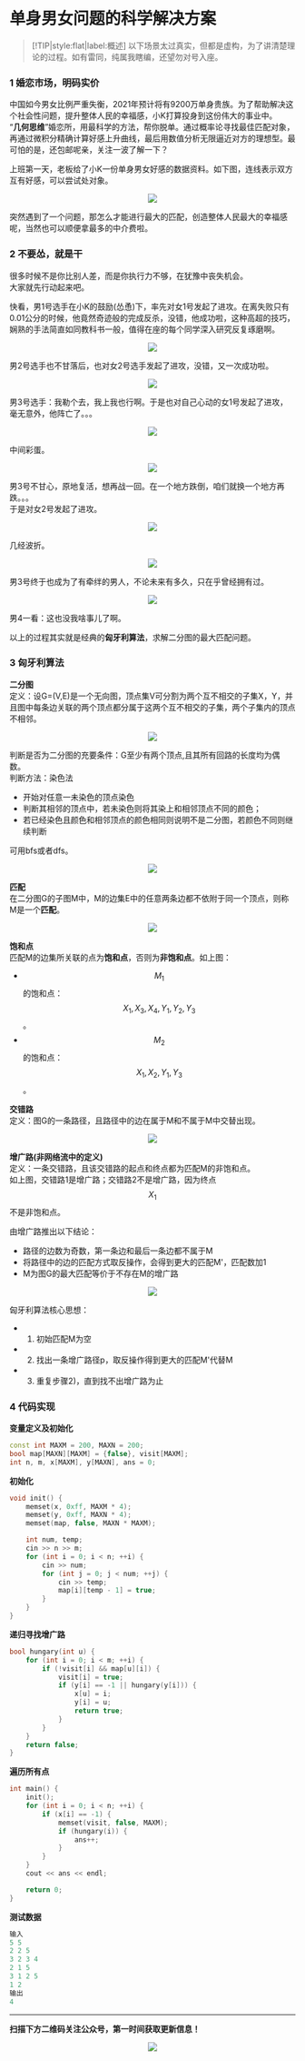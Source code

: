 # 单身男女问题的科学解决方案

>[!TIP|style:flat|label:概述]
以下场景太过真实，但都是虚构，为了讲清楚理论的过程。如有雷同，纯属我瞎编，还望勿对号入座。

### 1 婚恋市场，明码实价
中国如今男女比例严重失衡，2021年预计将有9200万单身贵族。为了帮助解决这个社会性问题，提升整体人民的幸福感，小K打算投身到这份伟大的事业中。  
“**几何思维**”婚恋所，用最科学的方法，帮你脱单。通过概率论寻找最佳匹配对象，再通过微积分精确计算好感上升曲线，最后用数值分析无限逼近对方的理想型。最可怕的是，还包邮呢亲，关注一波了解一下？  

上班第一天，老板给了小K一份单身男女好感的数据资料。如下图，连线表示双方互有好感，可以尝试处对象。
<div align=center><img src="img-二分图匹配/b-1.jpg" style="max-height: 300px;"></div>

突然遇到了一个问题，那怎么才能进行最大的匹配，创造整体人民最大的幸福感呢，当然也可以顺便拿最多的中介费啦。

### 2 不要怂，就是干
很多时候不是你比别人差，而是你执行力不够，在犹豫中丧失机会。  
大家就先行动起来吧。  

快看，男1号选手在小K的鼓励(怂恿)下，率先对女1号发起了进攻。在离失败只有0.01公分的时候，他竟然奇迹般的完成反杀，没错，他成功啦，这种高超的技巧，娴熟的手法简直如同教科书一般，值得在座的每个同学深入研究反复琢磨啊。
<div align=center><img src="img-二分图匹配/b-2-1.jpg" style="max-height: 300px;"></div>

男2号选手也不甘落后，也对女2号选手发起了进攻，没错，又一次成功啦。

<div align=center><img src="img-二分图匹配/b-2-2.jpg" style="max-height: 300px;"></div>

男3号选手：我勒个去，我上我也行啊。于是也对自己心动的女1号发起了进攻，毫无意外，他阵亡了。。。
<div align=center><img src="img-二分图匹配/b-2-3.jpg" style="max-height: 300px;"></div>

中间彩蛋。
<div align=center><img src="img-二分图匹配/b-2-4.jpg" style="max-height: 300px;"></div>

男3号不甘心，原地复活，想再战一回。在一个地方跌倒，咱们就换一个地方再跌。。。  
于是对女2号发起了进攻。
<div align=center><img src="img-二分图匹配/b-2-5.jpg" style="max-height: 300px;"></div>

几经波折。
<div align=center><img src="img-二分图匹配/b-2-6.jpg" style="max-height: 400px;"></div>

男3号终于也成为了有牵绊的男人，不论未来有多久，只在乎曾经拥有过。
<div align=center><img src="img-二分图匹配/b-2-7.jpg" style="max-height: 300px;"></div>

男4一看：这也没我啥事儿了啊。

以上的过程其实就是经典的**匈牙利算法**，求解二分图的最大匹配问题。

### 3 匈牙利算法
**二分图**  
定义：设G=(V,E)是一个无向图，顶点集V可分割为两个互不相交的子集X，Y，并且图中每条边关联的两个顶点都分属于这两个互不相交的子集，两个子集内的顶点不相邻。  
<div align=center><img src="img-二分图匹配/b-3-1.jpg" style="max-height: 300px;"></div>

判断是否为二分图的充要条件：G至少有两个顶点,且其所有回路的长度均为偶数。  
判断方法：染色法  
* 开始对任意一未染色的顶点染色
* 判断其相邻的顶点中，若未染色则将其染上和相邻顶点不同的颜色；
* 若已经染色且颜色和相邻顶点的颜色相同则说明不是二分图，若颜色不同则继续判断

可用bfs或者dfs。
<div align=center><img src="img-图论/g-11-2.jpg" style="max-height: 300px;"></div>

**匹配**  
在二分图G的子图M中，M的边集E中的任意两条边都不依附于同一个顶点，则称M是一个**匹配**。
<div align=center><img src="img-二分图匹配/b-3-2.jpg" style="max-height: 300px;"></div>

**饱和点**  
匹配M的边集所关联的点为**饱和点**，否则为**非饱和点**。如上图：  
* $$M_1$$的饱和点：$$X_1,X_3,X_4,Y_1,Y_2,Y_3$$。
* $$M_2$$的饱和点：$$X_1,X_2,Y_1,Y_3$$。

**交错路**  
定义：图G的一条路径，且路径中的边在属于M和不属于M中交替出现。
<div align=center><img src="img-二分图匹配/b-3-3.jpg" style="max-height: 300px;"></div>

**增广路(非网络流中的定义)**  
定义：一条交错路，且该交错路的起点和终点都为匹配M的非饱和点。  
如上图，交错路1是增广路；交错路2不是增广路，因为终点$$X_1$$不是非饱和点。

由增广路推出以下结论：  
* 路径的边数为奇数，第一条边和最后一条边都不属于M
* 将路径中的边的匹配方式取反操作，会得到更大的匹配M'，匹配数加1
* M为图G的最大匹配等价于不存在M的增广路

<div align=center><img src="img-二分图匹配/b-3-4.jpg" style="max-height: 300px;"></div>

匈牙利算法核心思想：  
* 1) 初始匹配M为空
* 2) 找出一条增广路径p，取反操作得到更大的匹配M'代替M
* 3) 重复步骤2)，直到找不出增广路为止

### 4 代码实现
**变量定义及初始化**
```cpp
const int MAXM = 200, MAXN = 200;
bool map[MAXN][MAXM] = {false}, visit[MAXM];
int n, m, x[MAXM], y[MAXN], ans = 0;
```
**初始化**
```cpp
void init() {
    memset(x, 0xff, MAXM * 4);
    memset(y, 0xff, MAXN * 4);
    memset(map, false, MAXN * MAXM);

    int num, temp;
    cin >> n >> m;
    for (int i = 0; i < n; ++i) {
        cin >> num;
        for (int j = 0; j < num; ++j) {
            cin >> temp;
            map[i][temp - 1] = true;
        }
    }
}
```
**递归寻找增广路**
```cpp
bool hungary(int u) {
    for (int i = 0; i < m; ++i) {
        if (!visit[i] && map[u][i]) {
            visit[i] = true;
            if (y[i] == -1 || hungary(y[i])) {
                x[u] = i;
                y[i] = u;
                return true;
            }
        }
    }
    return false;
}
```
**遍历所有点**
```cpp
int main() {
    init();
    for (int i = 0; i < n; ++i) {
        if (x[i] == -1) {
            memset(visit, false, MAXM);
            if (hungary(i)) {
                ans++;
            }
        }
    }
    cout << ans << endl;

    return 0;
}
```
**测试数据**
```cpp
输入
5 5
2 2 5
3 2 3 4
2 1 5
3 1 2 5
1 2
输出
4
```

---
**扫描下方二维码关注公众号，第一时间获取更新信息！**  
<div align=center><img src="../qrcode.jpg" style="max-height: 300px;"></div>  